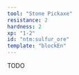 ```yaml
---
tool: "Stone Pickaxe"
resistance: 2
hardness: 2
xp: "1-2"
id: "ntm:sulfur_ore"
template: "blockEn"
---
```


TODO
